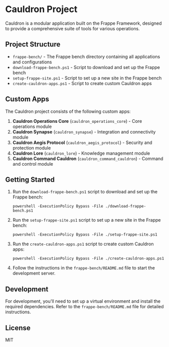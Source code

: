 # Cauldron Project

Cauldron is a modular application built on the Frappe Framework, designed to provide a comprehensive suite of tools for various operations.

## Project Structure

- `frappe-bench/` - The Frappe bench directory containing all applications and configurations
- `download-frappe-bench.ps1` - Script to download and set up the Frappe bench
- `setup-frappe-site.ps1` - Script to set up a new site in the Frappe bench
- `create-cauldron-apps.ps1` - Script to create custom Cauldron apps

## Custom Apps

The Cauldron project consists of the following custom apps:

1. **Cauldron Operations Core** (`cauldron_operations_core`) - Core operations module
2. **Cauldron Synapse** (`cauldron_synapse`) - Integration and connectivity module
3. **Cauldron Aegis Protocol** (`cauldron_aegis_protocol`) - Security and protection module
4. **Cauldron Lore** (`cauldron_lore`) - Knowledge management module
5. **Cauldron Command Cauldron** (`cauldron_command_cauldron`) - Command and control module

## Getting Started

1. Run the `download-frappe-bench.ps1` script to download and set up the Frappe bench:
   ```
   powershell -ExecutionPolicy Bypass -File ./download-frappe-bench.ps1
   ```

2. Run the `setup-frappe-site.ps1` script to set up a new site in the Frappe bench:
   ```
   powershell -ExecutionPolicy Bypass -File ./setup-frappe-site.ps1
   ```

3. Run the `create-cauldron-apps.ps1` script to create custom Cauldron apps:
   ```
   powershell -ExecutionPolicy Bypass -File ./create-cauldron-apps.ps1
   ```

4. Follow the instructions in the `frappe-bench/README.md` file to start the development server.

## Development

For development, you'll need to set up a virtual environment and install the required dependencies. Refer to the `frappe-bench/README.md` file for detailed instructions.

## License

MIT
